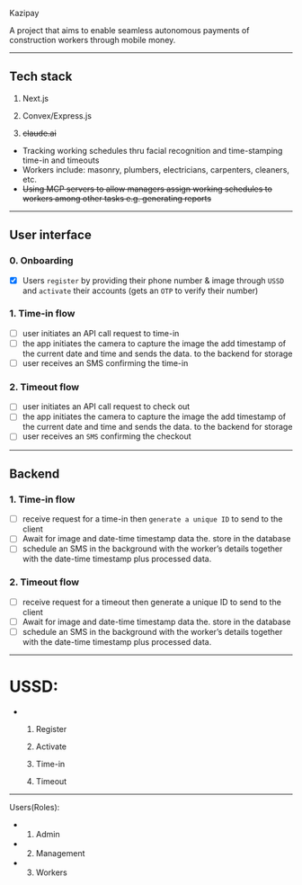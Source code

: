 Kazipay

A project that aims to enable seamless autonomous payments of construction workers through mobile money.

---

## Tech stack

1. Next.js
  
2. Convex/Express.js
  
3. ~~claude.ai~~
  

- Tracking working schedules thru facial recognition and time-stamping time-in and timeouts
- Workers include: masonry, plumbers, electricians, carpenters, cleaners, etc.
- ~~Using MCP servers to allow managers assign working schedules to workers among other tasks e.g. generating reports~~
  

---

## User interface

### 0. Onboarding

- [x] Users `register` by providing their phone number & image through `USSD` and `activate` their accounts (gets an `OTP` to verify their number)

### 1. Time-in flow

- [ ] user initiates an API call request to time-in
- [ ] the app initiates the camera to capture the image the add timestamp of the current date and time and sends the data. to the backend for storage
- [ ] user receives an SMS confirming the time-in

### 2. Timeout flow

- [ ] user initiates an API call request to check out
- [ ] the app initiates the camera to capture the image the add timestamp of the current date and time and sends the data. to the backend for storage
- [ ] user receives an `SMS` confirming the checkout

---

## Backend

### 1. Time-in flow

- [ ] receive request for a time-in then `generate a unique ID` to send to the client
- [ ] Await for image and date-time timestamp data the. store in the database
- [ ] schedule an SMS in the background with the worker’s details together with the date-time timestamp plus processed data.

### 2. Timeout flow

- [ ] receive request for a timeout then generate a unique ID to send to the client
- [ ] Await for image and date-time timestamp data the. store in the database
- [ ] schedule an SMS in the background with the worker’s details together with the date-time timestamp plus processed data.

---

# USSD:

- 1. Register
    
  2. Activate
    
  3. Time-in
    
  4. Timeout

---

Users(Roles):

- 1. Admin
- 2. Management
- 3. Workers 